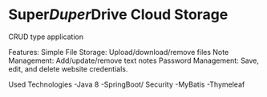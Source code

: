# Super*Duper*Drive Cloud Storage
CRUD type application

Features:
Simple File Storage: Upload/download/remove files
Note Management: Add/update/remove text notes
Password Management: Save, edit, and delete website credentials.

Used Technologies
-Java 8
-SpringBoot/ Security
-MyBatis
-Thymeleaf
